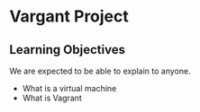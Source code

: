 # Vargant Project
## Learning Objectives
We are expected to be able to explain to anyone.
* What is a virtual machine
* What is Vagrant
